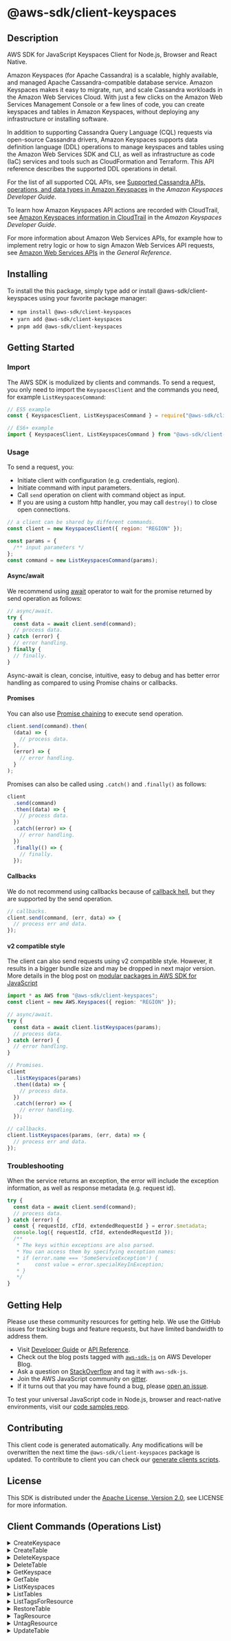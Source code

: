 <!-- generated file, do not edit directly -->

# @aws-sdk/client-keyspaces

## Description

AWS SDK for JavaScript Keyspaces Client for Node.js, Browser and React Native.

<p>Amazon Keyspaces (for Apache Cassandra) is a scalable,
highly available, and managed Apache Cassandra-compatible database service. Amazon Keyspaces makes it easy to migrate,
run, and scale Cassandra workloads in the Amazon Web Services Cloud. With just a few clicks on the Amazon Web Services Management Console or a few lines of code,
you can create keyspaces and tables in Amazon Keyspaces, without deploying any infrastructure or installing software. </p>
<p>In addition to supporting Cassandra Query Language (CQL) requests via open-source Cassandra drivers,
Amazon Keyspaces supports data definition language (DDL) operations to manage keyspaces and tables using the Amazon Web Services SDK and CLI, as well as
infrastructure as code (IaC) services and tools such as CloudFormation and Terraform. This API reference describes
the supported DDL operations in detail.</p>
<p>For the list of all supported CQL APIs, see <a href="https://docs.aws.amazon.com/keyspaces/latest/devguide/cassandra-apis.html">Supported Cassandra APIs, operations, and data types
in Amazon Keyspaces</a> in the <i>Amazon Keyspaces Developer
Guide</i>.</p>
<p>To learn how Amazon Keyspaces API actions are recorded with CloudTrail, see <a href="https://docs.aws.amazon.com/keyspaces/latest/devguide/logging-using-cloudtrail.html#service-name-info-in-cloudtrail">Amazon Keyspaces information in CloudTrail</a> in the <i>Amazon Keyspaces Developer
Guide</i>.</p>
<p>For more information about Amazon Web Services APIs, for example how to implement retry logic or how to sign Amazon Web Services API requests, see <a href="https://docs.aws.amazon.com/general/latest/gr/aws-apis.html">Amazon Web Services APIs</a> in the <i>General Reference</i>.</p>

## Installing

To install the this package, simply type add or install @aws-sdk/client-keyspaces
using your favorite package manager:

- `npm install @aws-sdk/client-keyspaces`
- `yarn add @aws-sdk/client-keyspaces`
- `pnpm add @aws-sdk/client-keyspaces`

## Getting Started

### Import

The AWS SDK is modulized by clients and commands.
To send a request, you only need to import the `KeyspacesClient` and
the commands you need, for example `ListKeyspacesCommand`:

```js
// ES5 example
const { KeyspacesClient, ListKeyspacesCommand } = require("@aws-sdk/client-keyspaces");
```

```ts
// ES6+ example
import { KeyspacesClient, ListKeyspacesCommand } from "@aws-sdk/client-keyspaces";
```

### Usage

To send a request, you:

- Initiate client with configuration (e.g. credentials, region).
- Initiate command with input parameters.
- Call `send` operation on client with command object as input.
- If you are using a custom http handler, you may call `destroy()` to close open connections.

```js
// a client can be shared by different commands.
const client = new KeyspacesClient({ region: "REGION" });

const params = {
  /** input parameters */
};
const command = new ListKeyspacesCommand(params);
```

#### Async/await

We recommend using [await](https://developer.mozilla.org/en-US/docs/Web/JavaScript/Reference/Operators/await)
operator to wait for the promise returned by send operation as follows:

```js
// async/await.
try {
  const data = await client.send(command);
  // process data.
} catch (error) {
  // error handling.
} finally {
  // finally.
}
```

Async-await is clean, concise, intuitive, easy to debug and has better error handling
as compared to using Promise chains or callbacks.

#### Promises

You can also use [Promise chaining](https://developer.mozilla.org/en-US/docs/Web/JavaScript/Guide/Using_promises#chaining)
to execute send operation.

```js
client.send(command).then(
  (data) => {
    // process data.
  },
  (error) => {
    // error handling.
  }
);
```

Promises can also be called using `.catch()` and `.finally()` as follows:

```js
client
  .send(command)
  .then((data) => {
    // process data.
  })
  .catch((error) => {
    // error handling.
  })
  .finally(() => {
    // finally.
  });
```

#### Callbacks

We do not recommend using callbacks because of [callback hell](http://callbackhell.com/),
but they are supported by the send operation.

```js
// callbacks.
client.send(command, (err, data) => {
  // process err and data.
});
```

#### v2 compatible style

The client can also send requests using v2 compatible style.
However, it results in a bigger bundle size and may be dropped in next major version. More details in the blog post
on [modular packages in AWS SDK for JavaScript](https://aws.amazon.com/blogs/developer/modular-packages-in-aws-sdk-for-javascript/)

```ts
import * as AWS from "@aws-sdk/client-keyspaces";
const client = new AWS.Keyspaces({ region: "REGION" });

// async/await.
try {
  const data = await client.listKeyspaces(params);
  // process data.
} catch (error) {
  // error handling.
}

// Promises.
client
  .listKeyspaces(params)
  .then((data) => {
    // process data.
  })
  .catch((error) => {
    // error handling.
  });

// callbacks.
client.listKeyspaces(params, (err, data) => {
  // process err and data.
});
```

### Troubleshooting

When the service returns an exception, the error will include the exception information,
as well as response metadata (e.g. request id).

```js
try {
  const data = await client.send(command);
  // process data.
} catch (error) {
  const { requestId, cfId, extendedRequestId } = error.$metadata;
  console.log({ requestId, cfId, extendedRequestId });
  /**
   * The keys within exceptions are also parsed.
   * You can access them by specifying exception names:
   * if (error.name === 'SomeServiceException') {
   *     const value = error.specialKeyInException;
   * }
   */
}
```

## Getting Help

Please use these community resources for getting help.
We use the GitHub issues for tracking bugs and feature requests, but have limited bandwidth to address them.

- Visit [Developer Guide](https://docs.aws.amazon.com/sdk-for-javascript/v3/developer-guide/welcome.html)
  or [API Reference](https://docs.aws.amazon.com/AWSJavaScriptSDK/v3/latest/index.html).
- Check out the blog posts tagged with [`aws-sdk-js`](https://aws.amazon.com/blogs/developer/tag/aws-sdk-js/)
  on AWS Developer Blog.
- Ask a question on [StackOverflow](https://stackoverflow.com/questions/tagged/aws-sdk-js) and tag it with `aws-sdk-js`.
- Join the AWS JavaScript community on [gitter](https://gitter.im/aws/aws-sdk-js-v3).
- If it turns out that you may have found a bug, please [open an issue](https://github.com/aws/aws-sdk-js-v3/issues/new/choose).

To test your universal JavaScript code in Node.js, browser and react-native environments,
visit our [code samples repo](https://github.com/aws-samples/aws-sdk-js-tests).

## Contributing

This client code is generated automatically. Any modifications will be overwritten the next time the `@aws-sdk/client-keyspaces` package is updated.
To contribute to client you can check our [generate clients scripts](https://github.com/aws/aws-sdk-js-v3/tree/main/scripts/generate-clients).

## License

This SDK is distributed under the
[Apache License, Version 2.0](http://www.apache.org/licenses/LICENSE-2.0),
see LICENSE for more information.

## Client Commands (Operations List)

<details>
<summary>
CreateKeyspace
</summary>

[Command API Reference](https://docs.aws.amazon.com/AWSJavaScriptSDK/v3/latest/clients/client-keyspaces/classes/createkeyspacecommand.html) / [Input](https://docs.aws.amazon.com/AWSJavaScriptSDK/v3/latest/clients/client-keyspaces/interfaces/createkeyspacecommandinput.html) / [Output](https://docs.aws.amazon.com/AWSJavaScriptSDK/v3/latest/clients/client-keyspaces/interfaces/createkeyspacecommandoutput.html)

</details>
<details>
<summary>
CreateTable
</summary>

[Command API Reference](https://docs.aws.amazon.com/AWSJavaScriptSDK/v3/latest/clients/client-keyspaces/classes/createtablecommand.html) / [Input](https://docs.aws.amazon.com/AWSJavaScriptSDK/v3/latest/clients/client-keyspaces/interfaces/createtablecommandinput.html) / [Output](https://docs.aws.amazon.com/AWSJavaScriptSDK/v3/latest/clients/client-keyspaces/interfaces/createtablecommandoutput.html)

</details>
<details>
<summary>
DeleteKeyspace
</summary>

[Command API Reference](https://docs.aws.amazon.com/AWSJavaScriptSDK/v3/latest/clients/client-keyspaces/classes/deletekeyspacecommand.html) / [Input](https://docs.aws.amazon.com/AWSJavaScriptSDK/v3/latest/clients/client-keyspaces/interfaces/deletekeyspacecommandinput.html) / [Output](https://docs.aws.amazon.com/AWSJavaScriptSDK/v3/latest/clients/client-keyspaces/interfaces/deletekeyspacecommandoutput.html)

</details>
<details>
<summary>
DeleteTable
</summary>

[Command API Reference](https://docs.aws.amazon.com/AWSJavaScriptSDK/v3/latest/clients/client-keyspaces/classes/deletetablecommand.html) / [Input](https://docs.aws.amazon.com/AWSJavaScriptSDK/v3/latest/clients/client-keyspaces/interfaces/deletetablecommandinput.html) / [Output](https://docs.aws.amazon.com/AWSJavaScriptSDK/v3/latest/clients/client-keyspaces/interfaces/deletetablecommandoutput.html)

</details>
<details>
<summary>
GetKeyspace
</summary>

[Command API Reference](https://docs.aws.amazon.com/AWSJavaScriptSDK/v3/latest/clients/client-keyspaces/classes/getkeyspacecommand.html) / [Input](https://docs.aws.amazon.com/AWSJavaScriptSDK/v3/latest/clients/client-keyspaces/interfaces/getkeyspacecommandinput.html) / [Output](https://docs.aws.amazon.com/AWSJavaScriptSDK/v3/latest/clients/client-keyspaces/interfaces/getkeyspacecommandoutput.html)

</details>
<details>
<summary>
GetTable
</summary>

[Command API Reference](https://docs.aws.amazon.com/AWSJavaScriptSDK/v3/latest/clients/client-keyspaces/classes/gettablecommand.html) / [Input](https://docs.aws.amazon.com/AWSJavaScriptSDK/v3/latest/clients/client-keyspaces/interfaces/gettablecommandinput.html) / [Output](https://docs.aws.amazon.com/AWSJavaScriptSDK/v3/latest/clients/client-keyspaces/interfaces/gettablecommandoutput.html)

</details>
<details>
<summary>
ListKeyspaces
</summary>

[Command API Reference](https://docs.aws.amazon.com/AWSJavaScriptSDK/v3/latest/clients/client-keyspaces/classes/listkeyspacescommand.html) / [Input](https://docs.aws.amazon.com/AWSJavaScriptSDK/v3/latest/clients/client-keyspaces/interfaces/listkeyspacescommandinput.html) / [Output](https://docs.aws.amazon.com/AWSJavaScriptSDK/v3/latest/clients/client-keyspaces/interfaces/listkeyspacescommandoutput.html)

</details>
<details>
<summary>
ListTables
</summary>

[Command API Reference](https://docs.aws.amazon.com/AWSJavaScriptSDK/v3/latest/clients/client-keyspaces/classes/listtablescommand.html) / [Input](https://docs.aws.amazon.com/AWSJavaScriptSDK/v3/latest/clients/client-keyspaces/interfaces/listtablescommandinput.html) / [Output](https://docs.aws.amazon.com/AWSJavaScriptSDK/v3/latest/clients/client-keyspaces/interfaces/listtablescommandoutput.html)

</details>
<details>
<summary>
ListTagsForResource
</summary>

[Command API Reference](https://docs.aws.amazon.com/AWSJavaScriptSDK/v3/latest/clients/client-keyspaces/classes/listtagsforresourcecommand.html) / [Input](https://docs.aws.amazon.com/AWSJavaScriptSDK/v3/latest/clients/client-keyspaces/interfaces/listtagsforresourcecommandinput.html) / [Output](https://docs.aws.amazon.com/AWSJavaScriptSDK/v3/latest/clients/client-keyspaces/interfaces/listtagsforresourcecommandoutput.html)

</details>
<details>
<summary>
RestoreTable
</summary>

[Command API Reference](https://docs.aws.amazon.com/AWSJavaScriptSDK/v3/latest/clients/client-keyspaces/classes/restoretablecommand.html) / [Input](https://docs.aws.amazon.com/AWSJavaScriptSDK/v3/latest/clients/client-keyspaces/interfaces/restoretablecommandinput.html) / [Output](https://docs.aws.amazon.com/AWSJavaScriptSDK/v3/latest/clients/client-keyspaces/interfaces/restoretablecommandoutput.html)

</details>
<details>
<summary>
TagResource
</summary>

[Command API Reference](https://docs.aws.amazon.com/AWSJavaScriptSDK/v3/latest/clients/client-keyspaces/classes/tagresourcecommand.html) / [Input](https://docs.aws.amazon.com/AWSJavaScriptSDK/v3/latest/clients/client-keyspaces/interfaces/tagresourcecommandinput.html) / [Output](https://docs.aws.amazon.com/AWSJavaScriptSDK/v3/latest/clients/client-keyspaces/interfaces/tagresourcecommandoutput.html)

</details>
<details>
<summary>
UntagResource
</summary>

[Command API Reference](https://docs.aws.amazon.com/AWSJavaScriptSDK/v3/latest/clients/client-keyspaces/classes/untagresourcecommand.html) / [Input](https://docs.aws.amazon.com/AWSJavaScriptSDK/v3/latest/clients/client-keyspaces/interfaces/untagresourcecommandinput.html) / [Output](https://docs.aws.amazon.com/AWSJavaScriptSDK/v3/latest/clients/client-keyspaces/interfaces/untagresourcecommandoutput.html)

</details>
<details>
<summary>
UpdateTable
</summary>

[Command API Reference](https://docs.aws.amazon.com/AWSJavaScriptSDK/v3/latest/clients/client-keyspaces/classes/updatetablecommand.html) / [Input](https://docs.aws.amazon.com/AWSJavaScriptSDK/v3/latest/clients/client-keyspaces/interfaces/updatetablecommandinput.html) / [Output](https://docs.aws.amazon.com/AWSJavaScriptSDK/v3/latest/clients/client-keyspaces/interfaces/updatetablecommandoutput.html)

</details>
